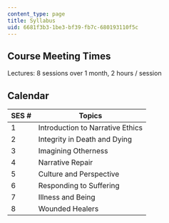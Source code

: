 ```yaml
---
content_type: page
title: Syllabus
uid: 6681f3b3-1be3-bf39-fb7c-680193110f5c
---
```


Course Meeting Times
--------------------

Lectures: 8 sessions over 1 month, 2 hours / session

Calendar
--------

| SES # | Topics |
| --- | --- |
| 1 | Introduction to Narrative Ethics |
| 2 | Integrity in Death and Dying |
| 3 | Imagining Otherness |
| 4 | Narrative Repair |
| 5 | Culture and Perspective |
| 6 | Responding to Suffering |
| 7 | Illness and Being |
| 8 | Wounded Healers